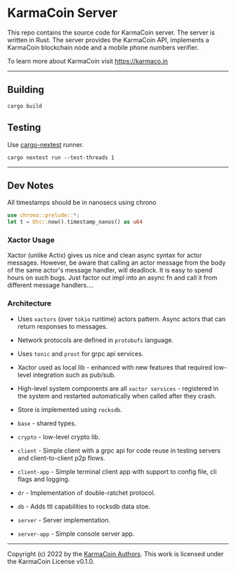 # KarmaCoin Server
This repo contains the source code for KarmaCoin server. The server is written in Rust.
The server provides the KarmaCoin API, implements a KarmaCoin blockchain node and a mobile phone numbers verifier.

To learn more about KarmaCoin visit https://karmaco.in

---

## Building
```cargo build```

## Testing
Use [cargo-nextest](https://nexte.st/) runner.

```cargo nextest run --test-threads 1```

---

## Dev Notes

All timestamps should be in nanosecs using chrono

```rust
use chrono::prelude::*;
let t = Utc::now().timestamp_nanos() as u64
```

### Xactor Usage 
Xactor (unlike Actix) gives us nice and clean async syntax for actor messages. However, be aware that calling an actor message from the body of the same actor's message handler, will deadlock. It is easy to spend hours on such bugs. Just factor out impl into an async fn and call it from different message handlers....

### Architecture

- Uses `xactors` (over `tokio` runtime) actors pattern. Async actors that can return responses to messages.
- Network protocols are defined in `protobufs` language.
- Uses `tonic` and `prost` for grpc api services.
- Xactor used as local lib - enhanced with new features that required low-level integration such as pub/sub.
- High-level system components are all `xactor services` - registered in the system and restarted automatically when called after they crash.
- Store is implemented using `rocksdb`.

- `base` - shared types.
- `crypto` - low-level crypto lib.
- `client` - Simple client with a grpc api for code reuse in testing servers and client-to-client p2p flows.
- `client-app` - Simple terminal client app with support to config file, cli flags and logging.
- `dr` - Implementation of double-ratchet protocol.
- `db` - Adds ttl capabilities to rocksdb data stoe.
- `server` - Server implementation.
- `server-app` - Simple console server app.

---

Copyright (c) 2022 by the [KarmaCoin Authors](https://github.com/). This work is licensed under the KarmaCoin License v0.1.0.




